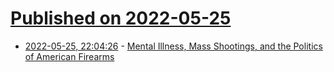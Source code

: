 # [Published on 2022-05-25](index.md)

* [2022-05-25, 22:04:26](https://news.ycombinator.com/item?id=31511274) - [Mental Illness, Mass Shootings, and the Politics of American Firearms](https://www.ncbi.nlm.nih.gov/pmc/articles/PMC4318286/)
